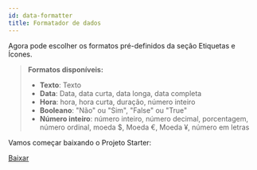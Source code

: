 ```yaml
---
id: data-formatter
title: Formatador de dados
---
```



Agora pode escolher os formatos pré-definidos da seção Etiquetas e Ícones.

> **Formatos disponíveis:**
> 
> * **Texto**: Texto
> * **Data**: Data, data curta, data longa, data completa
> * **Hora**: hora, hora curta, duração, número inteiro
> * **Booleano**: "Não" ou "Sim", "False" ou "True"
> * **Número inteiro**: número inteiro, número decimal, porcentagem, número ordinal, moeda  $, Moeda €, Moeda ¥, número em letras

Vamos começar baixando o Projeto Starter:

<div className="center-button">
<a className="button button--primary"
href="https://github.com/4d-go-mobile/tutorial-DataFormatter/releases/latest/download/tutorial-DataFormatter.zip">Baixar</a>
</div>
